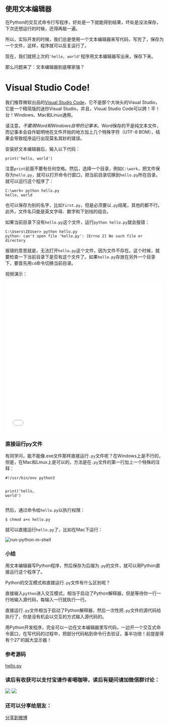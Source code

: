 ## 使用文本编辑器 
</div>
    <div class="x-wiki-content x-main-content"><p>在Python的交互式命令行写程序，好处是一下就能得到结果，坏处是没法保存，下次还想运行的时候，还得再敲一遍。</p>
<p>所以，实际开发的时候，我们总是使用一个文本编辑器来写代码，写完了，保存为一个文件，这样，程序就可以反复运行了。</p>
<p>现在，我们就把上次的<code>'hello, world'</code>程序用文本编辑器写出来，保存下来。</p>
<p>那么问题来了：文本编辑器到底哪家强？</p>
<h1>Visual Studio Code!</h1>
<p>我们推荐微软出品的<a href="https://code.visualstudio.com/" target="_blank">Visual Studio Code</a>，它不是那个大块头的Visual Studio，它是一个精简版的迷你Visual Studio，并且，Visual Studio Code可以跨！平！台！Windows、Mac和Linux通用。</p>
<p>请注意，<em>不要用Word和Windows自带的记事本</em>。Word保存的不是纯文本文件，而记事本会自作聪明地在文件开始的地方加上几个特殊字符（UTF-8 BOM），结果会导致程序运行出现莫名其妙的错误。</p>
<p>安装好文本编辑器后，输入以下代码：</p>
<pre><code class="php"><span class="keyword">print</span>(<span class="string">'hello, world'</span>)
</code></pre>
<p>注意<code>print</code>前面不要有任何空格。然后，选择一个目录，例如<code>C:\work</code>，把文件保存为<code>hello.py</code>，就可以打开命令行窗口，把当前目录切换到<code>hello.py</code>所在目录，就可以运行这个程序了：</p>
<pre><code class="undefined">C:\work&gt; python hello.py
hello, world
</code></pre>
<p>也可以保存为别的名字，比如<code>first.py</code>，但是必须要以<code>.py</code>结尾，其他的都不行。此外，文件名只能是英文字母、数字和下划线的组合。</p>
<p>如果当前目录下没有<code>hello.py</code>这个文件，运行<code>python hello.py</code>就会报错：</p>
<pre><code class="undefined">C:\Users\IEUser&gt; python hello.py
python: can't open file 'hello.py': [Errno 2] No such file or directory
</code></pre>
<p>报错的意思就是，无法打开<code>hello.py</code>这个文件，因为文件不存在。这个时候，就要检查一下当前目录下是否有这个文件了。如果<code>hello.py</code>存放在另外一个目录下，要首先用<code>cd</code>命令切换当前目录。</p>
<p>视频演示：</p>
<p><iframe src="//player.bilibili.com/player.html?aid=85858013" style="width:100%;height:480px" scrolling="no" border="0" frameborder="no" framespacing="0"></iframe></p>
<h3>直接运行py文件</h3>
<p>有同学问，能不能像.exe文件那样直接运行<code>.py</code>文件呢？在Windows上是不行的，但是，在Mac和Linux上是可以的，方法是在<code>.py</code>文件的第一行加上一个特殊的注释：</p>
<pre><code class="php"><span class="comment">#!/usr/bin/env python3</span>

<span class="keyword">print</span>(<span class="string">'hello, world'</span>)
</code></pre>
<p>然后，通过命令给<code>hello.py</code>以执行权限：</p>
<pre><code class="ruby"><span class="variable">$ </span>chmod a+x hello.py
</code></pre>
<p>就可以直接运行<code>hello.py</code>了，比如在Mac下运行：</p>
<p><img src="/files/attachments/923626376177344/0" data-src="/files/attachments/923626376177344/0" alt="run-python-in-shell"></p>
<h3>小结</h3>
<p>用文本编辑器写Python程序，然后保存为后缀为<code>.py</code>的文件，就可以用Python直接运行这个程序了。</p>
<p>Python的交互模式和直接运行<code>.py</code>文件有什么区别呢？</p>
<p>直接输入<code>python</code>进入交互模式，相当于启动了Python解释器，但是等待你一行一行地输入源代码，每输入一行就执行一行。</p>
<p>直接运行<code>.py</code>文件相当于启动了Python解释器，然后一次性把<code>.py</code>文件的源代码给执行了，你是没有机会以交互的方式输入源代码的。</p>
<p>用Python开发程序，完全可以一边在文本编辑器里写代码，一边开一个交互式命令窗口，在写代码的过程中，把部分代码粘到命令行去验证，事半功倍！前提是得有个27'的超大显示器！</p>
<h3>参考源码</h3>
<p><a href="https://github.com/michaelliao/learn-python3/blob/master/samples/basic/hello.py" target="_blank">hello.py</a></p>
</div><h3>读后有收获可以支付宝请作者喝咖啡，读后有疑问请加微信群讨论：</h3><p><img src="/files/attachments/1290305070432321/0"> <img src="/files/attachments/1283107913203778/0" <="" p=""></p><h3>还可以分享给朋友：</h3><p><a href="#0" onclick="shareToWeibo()" class="uk-button uk-button-danger"><i class="uk-icon-weibo"></i> 分享到微博</a></p>

## 
   